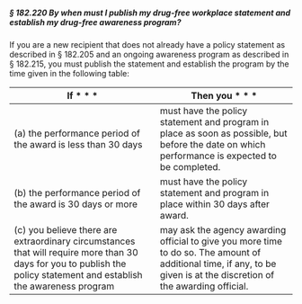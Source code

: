 ##### § 182.220 By when must I publish my drug-free workplace statement and establish my drug-free awareness program? #####

If you are a new recipient that does not already have a policy statement as described in § 182.205 and an ongoing awareness program as described in § 182.215, you must publish the statement and establish the program by the time given in the following table:

|                                                                             If \* \* \*                                                                             |                                                                          Then you \* \* \*                                                                           |
|---------------------------------------------------------------------------------------------------------------------------------------------------------------------|----------------------------------------------------------------------------------------------------------------------------------------------------------------------|
|                                                    (a) the performance period of the award is less than 30 days                                                     |            must have the policy statement and program in place as soon as possible, but before the date on which performance is expected to be completed.            |
|                                                     (b) the performance period of the award is 30 days or more                                                      |                                           must have the policy statement and program in place within 30 days after award.                                            |
|(c) you believe there are extraordinary circumstances that will require more than 30 days for you to publish the policy statement and establish the awareness program|may ask the agency awarding official to give you more time to do so. The amount of additional time, if any, to be given is at the discretion of the awarding official.|